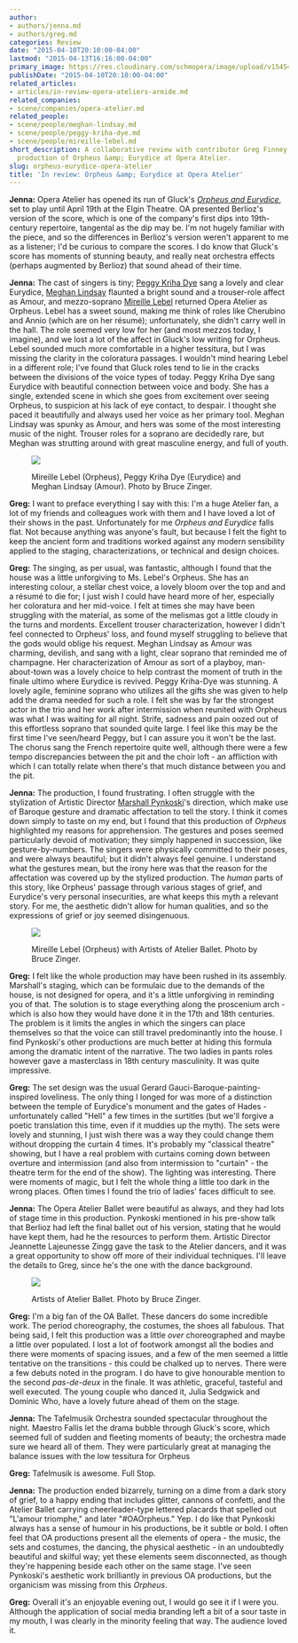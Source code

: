 ```yaml
---
author:
- authors/jenna.md
- authors/greg.md
categories: Review
date: "2015-04-10T20:10:00-04:00"
lastmod: "2015-04-13T16:16:00-04:00"
primary_image: https://res.cloudinary.com/schmopera/image/upload/v1545409169/media/webhook-uploads/1428711043690/Orpheus_Fotor.jpg.jpg
publishDate: "2015-04-10T20:10:00-04:00"
related_articles:
- articles/in-review-opera-ateliers-armide.md
related_companies:
- scene/companies/opera-atelier.md
related_people:
- scene/people/meghan-lindsay.md
- scene/people/peggy-kriha-dye.md
- scene/people/mireille-lebel.md
short_description: A collaborative review with contributor Greg Finney of Opera Atelier
  production of Orpheus &amp; Eurydice at Opera Atelier.
slug: orpheus-eurydice-opera-atelier
title: 'In review: Orpheus &amp; Eurydice at Opera Atelier'
---
```


**Jenna:** Opera Atelier has opened its run of Gluck's [_Orpheus and Eurydice_](http://www.operaatelier.com/season/14-15-season/), set to play until April 19th at the Elgin Theatre. OA presented Berlioz's version of the score, which is one of the company's first dips into 19th-century repertoire, tangental as the dip may be. I'm not hugely familiar with the piece, and so the differences in Berlioz's version weren't apparent to me as a listener; I'd be curious to compare the scores. I do know that Gluck's score has moments of stunning beauty, and really neat orchestra effects (perhaps augmented by Berlioz) that sound ahead of their time.

**Jenna:** The cast of singers is tiny; [Peggy Kriha Dye](https://www.facebook.com/peggykrihadyeofficial) sang a lovely and clear Eurydice, [Meghan Lindsay](http://www.meghanlindsay.com/) flaunted a bright sound and a trouser-role affect as Amour, and mezzo-soprano [Mireille Lebel](http://www.mireillelebel.com/) returned Opera Atelier as Orpheus. Lebel has a sweet sound, making me think of roles like Cherubino and Annio (which are on her résumé); unfortunately, she didn't carry well in the hall. The role seemed very low for her (and most mezzos today, I imagine), and we lost a lot of the affect in Gluck's low writing for Orpheus. Lebel sounded much more comfortable in a higher tessitura, but I was missing the clarity in the coloratura passages. I wouldn't mind hearing Lebel in a different role; I've found that Gluck roles tend to lie in the cracks between the divisions of the voice types of today. Peggy Kriha Dye sang Eurydice with beautiful connection between voice and body. She has a single, extended scene in which she goes from excitement over seeing Orpheus, to suspicion at his lack of eye contact, to despair. I thought she paced it beautifully and always used her voice as her primary tool. Meghan Lindsay was spunky as Amour, and hers was some of the most interesting music of the night. Trouser roles for a soprano are decidedly rare, but Meghan was strutting around with great masculine energy, and full of youth.

<figure data-type="image">

![](https://res.cloudinary.com/schmopera/image/upload/v1545409169/media/webhook-uploads/1428865673577/Orpheus5_Fotor.jpg.jpg)
<figcaption>Mireille Lebel (Orpheus), Peggy Kriha Dye (Eurydice) and Meghan Lindsay (Amour). Photo by Bruce Zinger.</figcaption>
</figure>


**Greg:** I want to preface everything I say with this: I'm a huge Atelier fan, a lot of my friends and colleagues work with them and I have loved a lot of their shows in the past. Unfortunately for me _Orpheus and Eurydice_ falls flat. Not because anything was anyone's fault, but because I felt the fight to keep the ancient form and traditions worked against any modern sensibility applied to the staging, characterizations, or technical and design choices.

**Greg:** The singing, as per usual, was fantastic, although I found that the house was a little unforgiving to Ms. Lebel's Orpheus. She has an interesting colour, a stellar chest voice, a lovely bloom over the top and and a résumé to die for; I just wish I could have heard more of her, especially her coloratura and her mid-voice. I felt at times she may have been struggling with the material, as some of the melismas got a little cloudy in the turns and mordents. Excellent trouser characterization, however I didn't feel connected to Orpheus' loss, and found myself struggling to believe that the gods would oblige his request. Meghan Lindsay as Amour was charming, devilish, and sang with a light, clear soprano that reminded me of champagne. Her characterization of Amour as sort of a playboy, man-about-town was a lovely choice to help contrast the moment of truth in the finale ultimo where Eurydice is revived. Peggy Kriha-Dye was stunning. A lovely agile, feminine soprano who utilizes all the gifts she was given to help add the drama needed for such a role. I felt she was by far the strongest actor in the trio and her work after intermission when reunited with Orpheus was what I was waiting for all night. Strife, sadness and pain oozed out of this effortless soprano that sounded quite large. I feel like this may be the first time I've seen/heard Peggy, but I can assure you it won't be the last. The chorus sang the French repertoire quite well, although there were a few tempo discrepancies between the pit and the choir loft - an affliction with which I can totally relate when there's that much distance between you and the pit.

**Jenna:** The production, I found frustrating. I often struggle with the stylization of Artistic Director [Marshall Pynkoski](http://www.operaatelier.com/about/creative-team/)'s direction, which make use of Baroque gesture and dramatic affectation to tell the story. I think it comes down simply to taste on my end, but I found that this production of _Orpheus_ highlighted my reasons for apprehension. The gestures and poses seemed particularly devoid of motivation; they simply happened in succession, like gesture-by-numbers. The singers were physically committed to their poses, and were always beautiful; but it didn't always feel genuine. I understand what the gestures mean, but the irony here was that the reason for the affectation was covered up by the stylized production. The _human_ parts of this story, like Orpheus' passage through various stages of grief, and Eurydice's very personal insecurities, are what keeps this myth a relevant story. For me, the aesthetic didn't allow for human qualities, and so the expressions of grief or joy seemed disingenuous.

<figure data-type="image">

![](https://res.cloudinary.com/schmopera/image/upload/v1545409169/media/webhook-uploads/1428865853817/Orpheus2_Fotor.jpg.jpg)
<figcaption>Mireille Lebel (Orpheus) with Artists of Atelier Ballet. Photo by Bruce Zinger.</figcaption>
</figure>

**Greg:** I felt like the whole production may have been rushed in its assembly. Marshall's staging, which can be formulaic due to the demands of the house, is not designed for opera, and it's a little unforgiving in reminding you of that. The solution is to stage everything along the proscenium arch - which is also how they would have done it in the 17th and 18th centuries. The problem is it limits the angles in which the singers can place themselves so that the voice can still travel predominantly into the house. I find Pynkoski's other productions are much better at hiding this formula among the dramatic intent of the narrative. The two ladies in pants roles however gave a masterclass in 18th century masculinity. It was quite impressive.

**Greg:** The set design was the usual Gerard Gauci-Baroque-painting-inspired loveliness. The only thing I longed for was more of a distinction between the temple of Eurydice's monument and the gates of Hades - unfortunately called "Hell" a few times in the surtitles (but we'll forgive a poetic translation this time, even if it muddies up the myth). The sets were lovely and stunning, I just wish there was a way they could change them without dropping the curtain 4 times. It's probably my "classical theatre" showing, but I have a real problem with curtains coming down between overture and intermission (and also from intermission to "curtain" - the theatre term for the end of the show). The lighting was interesting. There were moments of magic, but I felt the whole thing a little too dark in the wrong places. Often times I found the trio of ladies' faces difficult to see.

**Jenna:** The Opera Atelier Ballet were beautiful as always, and they had lots of stage time in this production. Pynkoski mentioned in his pre-show talk that Berlioz had left the final ballet out of his version, stating that he would have kept them, had he the resources to perform them. Artistic Director Jeannette Lajeunesse Zingg gave the task to the Atelier dancers, and it was a great opportunity to show off more of their individual techniques. I'll leave the details to Greg, since he's the one with the dance background.

<figure data-type="image">

![](https://res.cloudinary.com/schmopera/image/upload/v1545409169/media/webhook-uploads/1428865919503/Orpheus3_Fotor.jpg.jpg)
<figcaption>Artists of Atelier Ballet. Photo by Bruce Zinger.</figcaption>
</figure>

**Greg:** I'm a big fan of the OA Ballet. These dancers do some incredible work. The period choreography, the costumes, the shoes all fabulous. That being said, I felt this production was a little _over_ choreographed and maybe a little over populated. I lost a lot of footwork amongst all the bodies and there were moments of spacing issues, and a few of the men seemed a little tentative on the transitions - this could be chalked up to nerves. There were a few debuts noted in the program. I do have to give honourable mention to the second _pas-de-deux_ in the finale. It was athletic, graceful, tasteful and well executed. The young couple who danced it, Julia Sedgwick and Dominic Who, have a lovely future ahead of them on the stage.

**Jenna:** The Tafelmusik Orchestra sounded spectacular throughout the night. Maestro Fallis let the drama bubble through Gluck's score, which seemed full of sudden and fleeting moments of beauty; the orchestra made sure we heard all of them. They were particularly great at managing the balance issues with the low tessitura for Orpheus

**Greg:** Tafelmusik is awesome. Full Stop.

**Jenna:** The production ended bizarrely, turning on a dime from a dark story of grief, to a happy ending that includes glitter, cannons of confetti, and the Atelier Ballet carrying cheerleader-type lettered placards that spelled out "L'amour triomphe," and later "#OAOrpheus." Yep. I do like that Pynkoski always has a sense of humour in his productions, be it subtle or bold. I often feel that OA productions present all the elements of opera - the music, the sets and costumes, the dancing, the physical aesthetic - in an undoubtedly beautiful and skilful way; yet these elements seem disconnected, as though they're happening beside each other on the same stage. I've seen Pynkoski's aesthetic work brilliantly in previous OA productions, but the organicism was missing from this _Orpheus_.

**Greg:** Overall it's an enjoyable evening out, I would go see it if I were you. Although the application of social media branding left a bit of a sour taste in my mouth, I was clearly in the minority feeling that way. The audience loved it.
